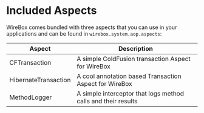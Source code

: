 # Included Aspects
WireBox comes bundled with three aspects that you can use in your applications and can be found in `wirebox.system.aop.aspects`:

|Aspect|Description|
|--|--|
|CFTransaction |A simple ColdFusion transaction Aspect for WireBox|
|HibernateTransaction |A cool annotation based Transaction Aspect for WireBox|
|MethodLogger|A simple interceptor that logs method calls and their results|

